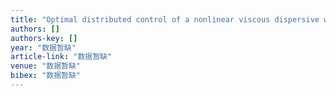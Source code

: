 ```yaml
---
title: "Optimal distributed control of a nonlinear viscous dispersive wave equation for unidirectional propagation of a long wave"
authors: []
authors-key: []
year: "数据暂缺"
article-link: "数据暂缺"
venue: "数据暂缺"
bibex: "数据暂缺"
---
```

